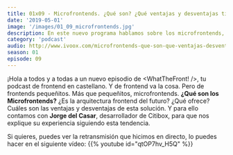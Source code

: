 ```yaml
---
title: 01x09 - Microfrontends. ¿Qué son? ¿Qué ventajas y desventajas tienen?
date: '2019-05-01'
image: '/images/01_09_microfrontends.jpg'
description: En este nuevo programa hablamos sobre los microfrontends, una nueva arquitectura diseñada para llevar el potencial de los microservicios al cliente. ¿Cómo? Pues permitiendo que cada equipo tenga la libertad de deployar el trozo de frontend en el que está trabajando.
category: 'podcast'
audio: http://www.ivoox.com/microfrontends-que-son-que-ventajas-desventajas-tienen_mf_35271421_feed_1.mp3
season: 01
episode: 09
---
```


¡Hola a todos y a todas a un nuevo episodio de <WhatTheFront! />, tu podcast de frontend en castellano. Y de frontend va la cosa. Pero de frontends pequeñitos. Más que pequeñitos, microfrontends. **¿Qué son los Microfrontends?** ¿Es la arquitectura frontend del futuro? ¿Qué ofrece? Cuáles son las ventajas y desventajas de esta solución. Y para ello contamos con **Jorge del Casar**, desarrollador de Citibox, para que nos explique su experiencia siguiendo esta tendencia.

Si quieres, puedes ver la retransmisión que hicimos en directo, lo puedes hacer en el siguiente vídeo:
{{% youtube id="qtOP7hv_H5Q" %}}